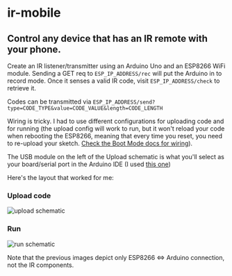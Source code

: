 # ir-mobile

## Control any device that has an IR remote with your phone. 

Create an IR listener/transmitter using an Arduino Uno and an ESP8266 WiFi module. Sending a GET req to `ESP_IP_ADDRESS/rec` will put the Arduino in to record mode. Once it senses a valid IR code, visit `ESP_IP_ADDRESS/check` to retrieve it.

Codes can be transmitted via `ESP_IP_ADDRESS/send?type=CODE_TYPE&value=CODE_VALUE&length=CODE_LENGTH`

Wiring is tricky. I had to use different configurations for uploading code and for running (the upload config will work to run, but it won't reload your code when rebooting the ESP8266, meaning that every time you reset, you need to re-upload your sketch. [Check the Boot Mode docs for wiring](https://arduino-esp8266.readthedocs.io/en/latest/boards.html#boot-messages-and-modes)). 

The USB module on the left of the Upload schematic is what you'll select as your board/serial port in the Arduino IDE (I used [this one](https://www.amazon.com/gp/product/B01HXT8DZ4/ref=oh_aui_detailpage_o04_s00?ie=UTF8&psc=1))

Here's the layout that worked for me:

### Upload code
![upload schematic](http://i.imgur.com/w0WYHbT.jpg)

### Run
![run schematic](http://i.imgur.com/kK3IYOr.jpg)

Note that the previous images depict only ESP8266 <=> Arduino connection, not the IR components.
